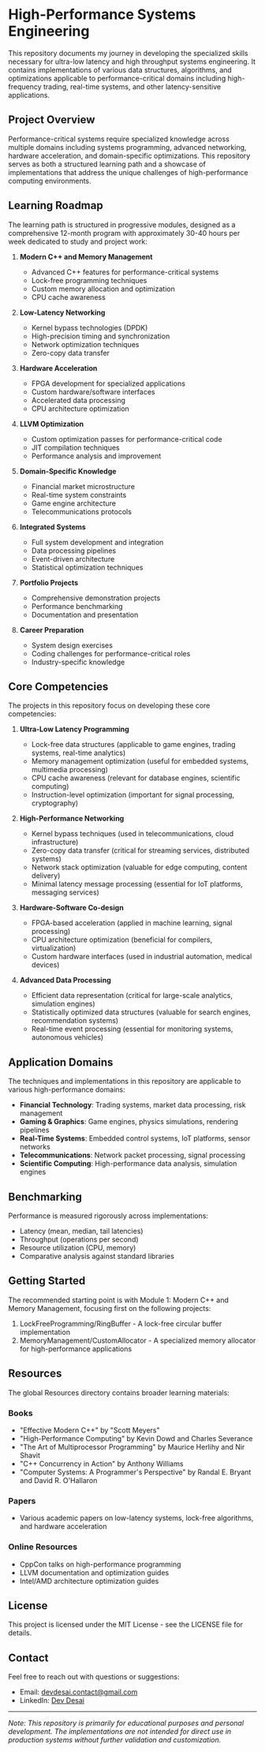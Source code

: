 # High-Performance Systems Engineering

This repository documents my journey in developing the specialized skills necessary for ultra-low latency and high throughput systems engineering. It contains implementations of various data structures, algorithms, and optimizations applicable to performance-critical domains including high-frequency trading, real-time systems, and other latency-sensitive applications.

## Project Overview

Performance-critical systems require specialized knowledge across multiple domains including systems programming, advanced networking, hardware acceleration, and domain-specific optimizations. This repository serves as both a structured learning path and a showcase of implementations that address the unique challenges of high-performance computing environments.

## Learning Roadmap

The learning path is structured in progressive modules, designed as a comprehensive 12-month program with approximately 30-40 hours per week dedicated to study and project work:

1. **Modern C++ and Memory Management**
   * Advanced C++ features for performance-critical systems
   * Lock-free programming techniques
   * Custom memory allocation and optimization
   * CPU cache awareness

2. **Low-Latency Networking**
   * Kernel bypass technologies (DPDK)
   * High-precision timing and synchronization
   * Network optimization techniques
   * Zero-copy data transfer

3. **Hardware Acceleration**
   * FPGA development for specialized applications
   * Custom hardware/software interfaces
   * Accelerated data processing
   * CPU architecture optimization

4. **LLVM Optimization**
   * Custom optimization passes for performance-critical code
   * JIT compilation techniques
   * Performance analysis and improvement

5. **Domain-Specific Knowledge**
   * Financial market microstructure
   * Real-time system constraints
   * Game engine architecture
   * Telecommunications protocols

6. **Integrated Systems**
   * Full system development and integration
   * Data processing pipelines
   * Event-driven architecture
   * Statistical optimization techniques

7. **Portfolio Projects**
   * Comprehensive demonstration projects
   * Performance benchmarking
   * Documentation and presentation

8. **Career Preparation**
   * System design exercises
   * Coding challenges for performance-critical roles
   * Industry-specific knowledge

## Core Competencies

The projects in this repository focus on developing these core competencies:

1. **Ultra-Low Latency Programming**
   - Lock-free data structures (applicable to game engines, trading systems, real-time analytics)
   - Memory management optimization (useful for embedded systems, multimedia processing)
   - CPU cache awareness (relevant for database engines, scientific computing)
   - Instruction-level optimization (important for signal processing, cryptography)

2. **High-Performance Networking**
   - Kernel bypass techniques (used in telecommunications, cloud infrastructure)
   - Zero-copy data transfer (critical for streaming services, distributed systems)
   - Network stack optimization (valuable for edge computing, content delivery)
   - Minimal latency message processing (essential for IoT platforms, messaging services)

3. **Hardware-Software Co-design**
   - FPGA-based acceleration (applied in machine learning, signal processing)
   - CPU architecture optimization (beneficial for compilers, virtualization)
   - Custom hardware interfaces (used in industrial automation, medical devices)

4. **Advanced Data Processing**
   - Efficient data representation (critical for large-scale analytics, simulation engines)
   - Statistically optimized data structures (valuable for search engines, recommendation systems)
   - Real-time event processing (essential for monitoring systems, autonomous vehicles)

## Application Domains

The techniques and implementations in this repository are applicable to various high-performance domains:

* **Financial Technology**: Trading systems, market data processing, risk management
* **Gaming & Graphics**: Game engines, physics simulations, rendering pipelines
* **Real-Time Systems**: Embedded control systems, IoT platforms, sensor networks
* **Telecommunications**: Network packet processing, signal processing
* **Scientific Computing**: High-performance data analysis, simulation engines

## Benchmarking

Performance is measured rigorously across implementations:
- Latency (mean, median, tail latencies)
- Throughput (operations per second)
- Resource utilization (CPU, memory)
- Comparative analysis against standard libraries

## Getting Started

The recommended starting point is with Module 1: Modern C++ and Memory Management, focusing first on the following projects:
1. LockFreeProgramming/RingBuffer - A lock-free circular buffer implementation
2. MemoryManagement/CustomAllocator - A specialized memory allocator for high-performance applications

## Resources

The global Resources directory contains broader learning materials:

### Books
- "Effective Modern C++" by "Scott Meyers"
- "High-Performance Computing" by Kevin Dowd and Charles Severance
- "The Art of Multiprocessor Programming" by Maurice Herlihy and Nir Shavit
- "C++ Concurrency in Action" by Anthony Williams
- "Computer Systems: A Programmer's Perspective" by Randal E. Bryant and David R. O'Hallaron

### Papers
- Various academic papers on low-latency systems, lock-free algorithms, and hardware acceleration

### Online Resources
- CppCon talks on high-performance programming
- LLVM documentation and optimization guides
- Intel/AMD architecture optimization guides

## License

This project is licensed under the MIT License - see the LICENSE file for details.

## Contact

Feel free to reach out with questions or suggestions:
- Email: devdesai.contact@gmail.com
- LinkedIn: [Dev Desai](https://www.linkedin.com/in/devdesai/)

---

*Note: This repository is primarily for educational purposes and personal development. The implementations are not intended for direct use in production systems without further validation and customization.*